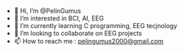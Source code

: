 - 👋 Hi, I’m @PelinGumus
- 👀 I’m interested in BCI, AI, EEG
- 🌱 I’m currently learning C programming, EEG tecjnology
- 💞️ I’m looking to collaborate on EEG projects
- 📫 How to reach me : pelingumus2000@gmail.com

<!---
PelinGumus/PelinGumus is a ✨ special ✨ repository because its `README.md` (this file) appears on your GitHub profile.
You can click the Preview link to take a look at your changes.
--->
